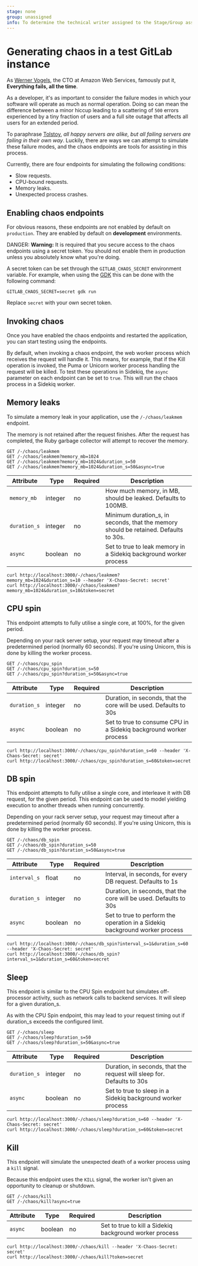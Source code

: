 ```yaml
---
stage: none
group: unassigned
info: To determine the technical writer assigned to the Stage/Group associated with this page, see https://about.gitlab.com/handbook/engineering/ux/technical-writing/#designated-technical-writers
---
```


# Generating chaos in a test GitLab instance

As [Werner Vogels](https://twitter.com/Werner), the CTO at Amazon Web Services, famously put it, **Everything fails, all the time**.

As a developer, it's as important to consider the failure modes in which your software will operate as much as normal operation. Doing so can mean the difference between a minor hiccup leading to a scattering of `500` errors experienced by a tiny fraction of users and a full site outage that affects all users for an extended period.

To paraphrase [Tolstoy](https://en.wikipedia.org/wiki/Anna_Karenina_principle), _all happy servers are alike, but all failing servers are failing in their own way_. Luckily, there are ways we can attempt to simulate these failure modes, and the chaos endpoints are tools for assisting in this process.

Currently, there are four endpoints for simulating the following conditions:

- Slow requests.
- CPU-bound requests.
- Memory leaks.
- Unexpected process crashes.

## Enabling chaos endpoints

For obvious reasons, these endpoints are not enabled by default on `production`.
They are enabled by default on **development** environments.

DANGER: **Warning:**
It is required that you secure access to the chaos endpoints using a secret token.
You should not enable them in production unless you absolutely know what you're doing.

A secret token can be set through the `GITLAB_CHAOS_SECRET` environment variable.
For example, when using the [GDK](https://gitlab.com/gitlab-org/gitlab-development-kit)
this can be done with the following command:

```shell
GITLAB_CHAOS_SECRET=secret gdk run
```

Replace `secret` with your own secret token.

## Invoking chaos

Once you have enabled the chaos endpoints and restarted the application, you can start testing using the endpoints.

By default, when invoking a chaos endpoint, the web worker process which receives the request will handle it. This means, for example, that if the Kill
operation is invoked, the Puma or Unicorn worker process handling the request will be killed. To test these operations in Sidekiq, the `async` parameter on
each endpoint can be set to `true`. This will run the chaos process in a Sidekiq worker.

## Memory leaks

To simulate a memory leak in your application, use the `/-/chaos/leakmem` endpoint.

The memory is not retained after the request finishes. After the request has completed, the Ruby garbage collector will attempt to recover the memory.

```plaintext
GET /-/chaos/leakmem
GET /-/chaos/leakmem?memory_mb=1024
GET /-/chaos/leakmem?memory_mb=1024&duration_s=50
GET /-/chaos/leakmem?memory_mb=1024&duration_s=50&async=true
```

| Attribute    | Type    | Required | Description                                                                          |
| ------------ | ------- | -------- | ------------------------------------------------------------------------------------ |
| `memory_mb`  | integer | no       | How much memory, in MB, should be leaked. Defaults to 100MB.                         |
| `duration_s` | integer | no       | Minimum duration_s, in seconds, that the memory should be retained. Defaults to 30s. |
| `async`      | boolean | no       | Set to true to leak memory in a Sidekiq background worker process                    |

```shell
curl http://localhost:3000/-/chaos/leakmem?memory_mb=1024&duration_s=10 --header 'X-Chaos-Secret: secret'
curl http://localhost:3000/-/chaos/leakmem?memory_mb=1024&duration_s=10&token=secret
```

## CPU spin

This endpoint attempts to fully utilise a single core, at 100%, for the given period.

Depending on your rack server setup, your request may timeout after a predetermined period (normally 60 seconds).
If you're using Unicorn, this is done by killing the worker process.

```plaintext
GET /-/chaos/cpu_spin
GET /-/chaos/cpu_spin?duration_s=50
GET /-/chaos/cpu_spin?duration_s=50&async=true
```

| Attribute    | Type    | Required | Description                                                           |
| ------------ | ------- | -------- | --------------------------------------------------------------------- |
| `duration_s` | integer | no       | Duration, in seconds, that the core will be used. Defaults to 30s |
| `async`      | boolean | no       | Set to true to consume CPU in a Sidekiq background worker process     |

```shell
curl http://localhost:3000/-/chaos/cpu_spin?duration_s=60 --header 'X-Chaos-Secret: secret'
curl http://localhost:3000/-/chaos/cpu_spin?duration_s=60&token=secret
```

## DB spin

This endpoint attempts to fully utilise a single core, and interleave it with DB request, for the given period.
This endpoint can be used to model yielding execution to another threads when running concurrently.

Depending on your rack server setup, your request may timeout after a predetermined period (normally 60 seconds).
If you're using Unicorn, this is done by killing the worker process.

```plaintext
GET /-/chaos/db_spin
GET /-/chaos/db_spin?duration_s=50
GET /-/chaos/db_spin?duration_s=50&async=true
```

| Attribute    | Type    | Required | Description                                                                 |
| ------------ | ------- | -------- | --------------------------------------------------------------------------- |
| `interval_s` | float   | no       | Interval, in seconds, for every DB request. Defaults to 1s                  |
| `duration_s` | integer | no       | Duration, in seconds, that the core will be used. Defaults to 30s       |
| `async`      | boolean | no       | Set to true to perform the operation in a Sidekiq background worker process |

```shell
curl http://localhost:3000/-/chaos/db_spin?interval_s=1&duration_s=60 --header 'X-Chaos-Secret: secret'
curl http://localhost:3000/-/chaos/db_spin?interval_s=1&duration_s=60&token=secret
```

## Sleep

This endpoint is similar to the CPU Spin endpoint but simulates off-processor activity, such as network calls to backend services. It will sleep for a given duration_s.

As with the CPU Spin endpoint, this may lead to your request timing out if duration_s exceeds the configured limit.

```plaintext
GET /-/chaos/sleep
GET /-/chaos/sleep?duration_s=50
GET /-/chaos/sleep?duration_s=50&async=true
```

| Attribute    | Type    | Required | Description                                                            |
| ------------ | ------- | -------- | ---------------------------------------------------------------------- |
| `duration_s` | integer | no       | Duration, in seconds, that the request will sleep for. Defaults to 30s |
| `async`      | boolean | no       | Set to true to sleep in a Sidekiq background worker process            |

```shell
curl http://localhost:3000/-/chaos/sleep?duration_s=60 --header 'X-Chaos-Secret: secret'
curl http://localhost:3000/-/chaos/sleep?duration_s=60&token=secret
```

## Kill

This endpoint will simulate the unexpected death of a worker process using a `kill` signal.

Because this endpoint uses the `KILL` signal, the worker isn't given an
opportunity to cleanup or shutdown.

```plaintext
GET /-/chaos/kill
GET /-/chaos/kill?async=true
```

| Attribute    | Type    | Required | Description                                                            |
| ------------ | ------- | -------- | ---------------------------------------------------------------------- |
| `async`      | boolean | no       | Set to true to kill a Sidekiq background worker process                |

```shell
curl http://localhost:3000/-/chaos/kill --header 'X-Chaos-Secret: secret'
curl http://localhost:3000/-/chaos/kill?token=secret
```
